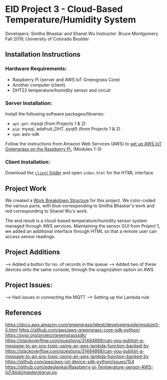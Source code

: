 # EID Project 3 - Cloud-Based Temperature/Humidity System

Developers: Smitha Bhaskar and Shanel Wu
Instructor: Bruce Montgomery
Fall 2019, University of Colorado Boulder

## Installation Instructions

### Hardware Requirements:
- Raspberry Pi (server and AWS IoT Greengrass Core)
- Another computer (client)
- DHT22 temperature/humidity sensor and circuit

### Server Installation:

Install the following software packages/libraries:
- `apt-get`: mysql (from Projects 1 & 2)
- `pip`: mysql, adafruit_DHT, pyqt5 (from Projects 1 & 2)
- `npm`: aws-sdk

Follow the instructions from Amazon Web Services (AWS) to [set up AWS IoT Greengrass on the Raspberry Pi.](https://docs.aws.amazon.com/greengrass/latest/developerguide/gg-gs.html) (Modules 1-3)

### Client Installation:

Download the [`client` folder](./client) and open `index.html` for the HTML interface.

## Project Work

We created a [Work Breakdown Structure](https://github.com/SMITHABHASKAR/EID_ECEN5783_Fall19/blob/master/Project%203/WBS.pdf) for this project. We color-coded the various parts, with blue corresponding to Smitha Bhaskar's work and red corresponding to Shanel Wu's work.

The end result is a cloud-based temperature/humidity sensor system managed through AWS services. Maintaining the sensor GUI from Project 1, we added an additional interface through HTML so that a remote user can access sensor readings.

## Project Additions
--> Added a button for no. of records in the queue
--> Added two of these devices onto the same console, through the oragnization option on AWS


## Project Issues:

--> Had issues in connecting the MQTT
--> Setting up the Lambda rule

## References
https://docs.aws.amazon.com/greengrass/latest/developerguide/module3-II.html
https://github.com/aws/aws-greengrass-core-sdk-python/
https://pypi.org/project/greengrasssdk/
https://stackoverflow.com/questions/31484868/can-you-publish-a-message-to-an-sns-topic-using-an-aws-lambda-function-backed-by
https://stackoverflow.com/questions/31484868/can-you-publish-a-message-to-an-sns-topic-using-an-aws-lambda-function-backed-by
https://github.com/aws/aws-iot-device-sdk-python/issues/154
https://github.com/pdeolankar/Raspberry-pi-Temperature-sensor-AWS-IoT/blob/master/egrun.py
